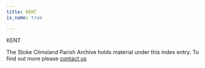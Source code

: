 ```yaml
---
title: KENT
is_name: true

---
```


KENT


The Stoke Climsland Parish Archive holds material under this index entry. To find out more please [contact us](/contact/)
